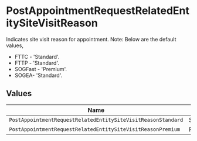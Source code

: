 # PostAppointmentRequestRelatedEntitySiteVisitReason

Indicates site visit reason for appointment.
Note: Below are the default values,
<ul><li>FTTC - 'Standard'.</li>
<li>FTTP - 'Standard'. </li>
<li>SOGFast - 'Premium'.</li>
<li>SOGEA- 'Standard'.</li></ul>



## Values

| Name                                                         | Value                                                        |
| ------------------------------------------------------------ | ------------------------------------------------------------ |
| `PostAppointmentRequestRelatedEntitySiteVisitReasonStandard` | Standard                                                     |
| `PostAppointmentRequestRelatedEntitySiteVisitReasonPremium`  | Premium                                                      |